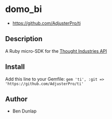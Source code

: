 # domo_bi

* https://github.com/AdjusterPro/ti

## Description

A Ruby micro-SDK for the [Thought Industries API](https://api.thoughtindustries.com)

## Install
Add this line to your Gemfile:
`gem 'ti', :git => 'https://github.com/AdjusterPro/ti'`

## Author

* Ben Dunlap

